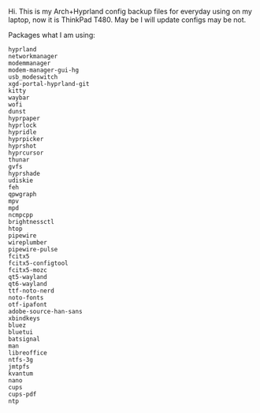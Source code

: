 Hi.
This is my Arch+Hyprland config backup files for everyday using on my laptop, now it is ThinkPad T480.
May be I will update configs may be not.

Packages what I am using:
```
hyprland
networkmanager
modemmanager
modem-manager-gui-hg
usb_modeswitch
xgd-portal-hyprland-git
kitty
waybar
wofi
dunst
hyprpaper
hyprlock
hypridle
hyprpicker
hyprshot
hyprcursor
thunar
gvfs
hyprshade
udiskie
feh
qpwgraph
mpv
mpd
ncmpcpp
brightnessctl
htop
pipewire
wireplumber
pipewire-pulse
fcitx5
fcitx5-configtool
fcitx5-mozc 
qt5-wayland
qt6-wayland
ttf-noto-nerd
noto-fonts
otf-ipafont
adobe-source-han-sans
xbindkeys
bluez
bluetui
batsignal
man
libreoffice
ntfs-3g
jmtpfs
kvantum
nano
cups
cups-pdf
ntp
```
